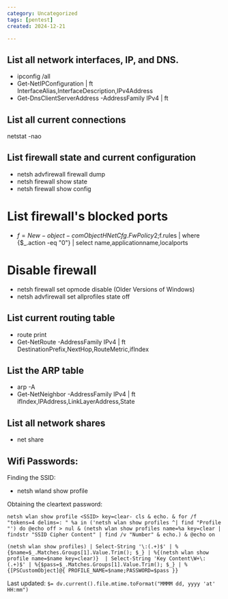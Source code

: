 ```yaml
---
category: Uncategorized
tags: [pentest]
created: 2024-12-21

---
```

## List all network interfaces, IP, and DNS.

- ipconfig /all
- Get-NetIPConfiguration | ft InterfaceAlias,InterfaceDescription,IPv4Address
- Get-DnsClientServerAddress -AddressFamily IPv4 | ft


## List all current connections

netstat -nao

## List firewall state and current configuration

- netsh advfirewall firewall dump
- netsh firewall show state
- netsh firewall show config

# List firewall's blocked ports

- $f=New-object -comObject HNetCfg.FwPolicy2;$f.rules |  where {$_.action -eq "0"} | select name,applicationname,localports

# Disable firewall

- netsh firewall set opmode disable (Older Versions of Windows)
- netsh advfirewall set allprofiles state off

## List current routing table

- route print
- Get-NetRoute -AddressFamily IPv4 | ft DestinationPrefix,NextHop,RouteMetric,ifIndex

## List the ARP table

- arp -A
- Get-NetNeighbor -AddressFamily IPv4 | ft ifIndex,IPAddress,LinkLayerAddress,State

## List all network shares

- net share

## Wifi Passwords: 

Finding the SSID:
- netsh wland show profile

Obtaining the cleartext password: 
```
netsh wlan show profile <SSID> key=clear- cls & echo. & for /f "tokens=4 delims=: " %a in ('netsh wlan show profiles ^| find "Profile "') do @echo off > nul & (netsh wlan show profiles name=%a key=clear | findstr "SSID Cipher Content" | find /v "Number" & echo.) & @echo on

(netsh wlan show profiles) | Select-String '\:(.+)$' | %{$name=$_.Matches.Groups[1].Value.Trim(); $_} | %{(netsh wlan show profile name=$name key=clear)}  | Select-String 'Key Content\W+\:(.+)$' | %{$pass=$_.Matches.Groups[1].Value.Trim(); $_} | %{[PSCustomObject]@{ PROFILE_NAME=$name;PASSWORD=$pass }}
```


Last updated: `$= dv.current().file.mtime.toFormat("MMMM dd, yyyy 'at' HH:mm")`
